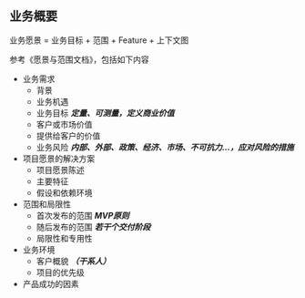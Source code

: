 ## 业务概要

业务愿景 = 业务目标 + 范围 + Feature + 上下文图

参考《愿景与范围文档》，包括如下内容
- 业务需求
  - 背景
  - 业务机遇
  - 业务目标 ***定量、可测量，定义商业价值***
  - 客户或市场价值
  - 提供给客户的价值
  - 业务风险 ***内部、外部、政策、经济、市场、不可抗力...，应对风险的措施***
- 项目愿景的解决方案
  - 项目愿景陈述
  - 主要特征
  - 假设和依赖环境
- 范围和局限性
  - 首次发布的范围 ***MVP原则***
  - 随后发布的范围 ***若干个交付阶段***
  - 局限性和专用性
- 业务环境
  - 客户概貌 ***（干系人）***
  - 项目的优先级
- 产品成功的因素